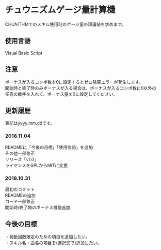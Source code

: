 # チュウニズムゲージ量計算機

CHUNITHMでのスキル使用時のゲージ量の理論値を求めます。

## 使用言語

Visual Basic Script

## 注意

ボーナスが入るコンボ数を0に設定するとゼロ除算エラーが発生します。  
開始時と終了時のみボーナスが入る場合は、ボーナスが入るコンボ数に0以外の任意の数字を入れて、ボーナス量を0に設定してください。

## 更新履歴

表記はyyyy.mm.ddです。

### 2018.11.04

READMEに「今後の目標」「使用言語」を追加  
その他一部修正  
リリース「v1.0」  
ライセンスをGPLからMITに変更

### 2018.10.31

最初のコミット  
READMEの追加  
コード一部修正  
開始時/終了時のボーナス機能追加

## 今後の目標

・発動回数限定のための項目を追加したい。  
・スキル名・曲名の項目を(選択式で)追加したい。